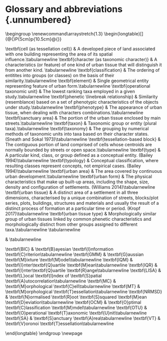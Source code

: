 # Glossary and abbreviations {.unnumbered}

\begingroup
\renewcommand\arraystretch{1.3}
\begin{longtable}[]{@{}P{5cm}p{10.5cm}@{}}

\textbf{cell (as tessellation cell)} & A developed piece of land associated with one building representing the area of its spatial influence.\tabularnewline
\textbf{character (as taxonomic character)} & A characteristics (or feature) of one kind of urban tissue that will distinguish it from another kind. \tabularnewline
\textbf{classification} & The ordering of entitites into groups (or classes) on the basis of their similarity.\tabularnewline
\textbf{element} & Single geometrical entity representing feature of urban form.\tabularnewline
\textbf{operational taxonomic unit} & The lowest ranking taxa employed in a given study.\tabularnewline
\textbf{phenetic \linebreak relationship} & Similarity (resemblance) based on a set of phenotypic characteristics of the objects under study.\tabularnewline
\textbf{phenotype} & The appearance of urban tissue, when dealing with characters combinations.\tabularnewline
\textbf{sanctuary area} & The portion of the urban tissue enclosed by main streets.\tabularnewline
\textbf{taxon} & Taxonomic group or entity (plural taxa).\tabularnewline
\textbf{taxonomy} & The grouping by numerical methods of taxonomic units into taxa based on their character states. (Sneath and Sokal 1973)\tabularnewline
\textbf{tessellation-based block} & The contiguous portion of land comprised of cells whose centroids are normally bounded by streets or open space.\tabularnewline
\textbf{type} & A particular kind, class, or group defined as a conceptual entity. (Bailey 1994)\tabularnewline
\textbf{typology} & Conceptual classification, where resulting classes represent concepts, not empirical cases. (Bailey 1994)\tabularnewline
\textbf{urban area} & The area covered by continuous urban development.\tabularnewline
\textbf{urban form} & The physical characteristics that make up built-up areas, including the shape, size, density and configuration of settlements. (Williams 2014)\tabularnewline
\textbf{urban tissue} & A distinct area of a settlement in all three dimensions, characterised by a unique combination of streets, blocks/plot series, plots, buildings, structures and materials and usually the result of a distinct process of formation at a particular time or period. (Kropf 2017)\tabularnewline
\textbf{urban tissue type} & Morphologically similar group of urban tissues linked by common phenetic characteristics and morphologically distinct from other groups assigned to different taxa.\tabularnewline
\tabularnewline

& \tabularnewline

\textbf{BIC} & \textbf{B}ayesian \textbf{I}nformation \textbf{C}riterion\tabularnewline
\textbf{GMM} & \textbf{G}aussian \textbf{M}ixture \textbf{M}odel\tabularnewline
\textbf{IQM} & \textbf{I}nter\textbf{Q}uartile \textbf{M}ean\tabularnewline
\textbf{IQR} & \textbf{I}nter\textbf{Q}uartile \textbf{R}ange\tabularnewline
\textbf{LISA} & \textbf{L}ocal \textbf{I}ndex of \textbf{S}patial \textbf{A}utocorrelation\tabularnewline
\textbf{MC} & \textbf{M}orphological \textbf{C}ell\tabularnewline
\textbf{MT} & \textbf{M}orphological \textbf{T}essellation\tabularnewline
\textbf{NRMSD} & \textbf{N}ormalised \textbf{R}oot \textbf{S}squared \textbf{M}ean \textbf{D}eviation\tabularnewline
\textbf{OCM} & \textbf{O}ptimal \textbf{C}lassification \textbf{M}mdel\tabularnewline
\textbf{OTU} & \textbf{O}perational \textbf{T}axonomic \textbf{U}nit\tabularnewline
\textbf{SA} & \textbf{S}anctuary \textbf{A}rea\tabularnewline
\textbf{VT} & \textbf{V}oronoi \textbf{T}essellation\tabularnewline

\end{longtable}
\endgroup
\newpage


